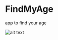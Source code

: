 # FindMyAge
app to find your age

![alt text](https://github.com/[HeshamFawzy]/[FindMyAge]/blob/[master]/Screenshot.png?raw=true)
